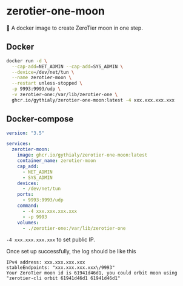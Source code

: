 # zerotier-one-moon
🐳 A docker image to create ZeroTier moon in one step.

## Docker

```bash
docker run -d \
  --cap-add=NET_ADMIN --cap-add=SYS_ADMIN \
  --device=/dev/net/tun \
  --name zerotier-moon \
  --restart unless-stopped \
  -p 9993:9993/udp \
  -v zerotier-one:/var/lib/zerotier-one \
  ghcr.io/gythialy/zerotier-one-moon:latest -4 xxx.xxx.xxx.xxx
```

## Docker-compose 

```yaml
version: "3.5"

services:
  zerotier-moon:
    image: ghcr.io/gythialy/zerotier-one-moon:latest
    container_name: zerotier-moon
    cap_add:
      - NET_ADMIN
      - SYS_ADMIN
    devices:
      - /dev/net/tun
    ports:
      - 9993:9993/udp
    command:
      - -4 xxx.xxx.xxx.xxx
      - -p 9993
    volumes:
      - ./zerotier-one:/var/lib/zerotier-one
```

`-4 xxx.xxx.xxx.xxx` to set public IP.

Once set up successfully, the log should be like this

```
IPv4 address: xxx.xxx.xxx.xxx
stableEndpoints: "xxx.xxx.xxx.xxx\/9993"
Your ZeroTier moon id is 61941d46d1, you could orbit moon using "zerotier-cli orbit 61941d46d1 61941d46d1"
```